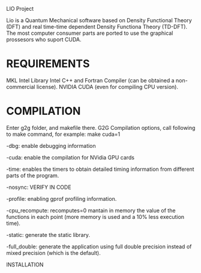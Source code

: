 LIO Project

Lio is a Quantum Mechanical software based on Density Functional Theory (DFT) and real time-time dependent Density Functiona Theory (TD-DFT).
The most computer consumer parts are ported to use the graphical prossesors who suport CUDA.

REQUIREMENTS
============

MKL Intel Library
Intel C++ and Fortran Compiler (can be obtained a non-commercial license).
NVIDIA CUDA (even for compiling CPU version).

COMPILATION
===========

Enter g2g folder, and makefile there.
G2G Compilation options, call following to make command, for example: make cuda=1

-dbg: enable debugging information

-cuda: enable the compilation for NVidia GPU cards

-time: enables the timers to obtain detailed timing information from different parts of the program.

-nosync: VERIFY IN CODE

-profile: enabling gprof profiling information.

-cpu_recompute: recomputes=0 mantain in memory the value of the functions in each point (more memory is used and a 10% less execution time).

-static: generate the static library.

-full_double: generate the application using full double precision instead of mixed precision (which is the default).


INSTALLATION
